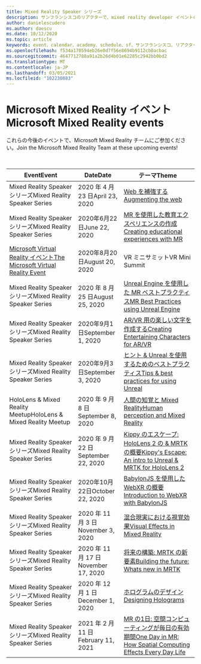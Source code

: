 ```yaml
---
title: Mixed Reality Speaker シリーズ
description: サンフランシスコのリアクターで、mixed reality developer イベントのカレンダーを使用して最新の状態に保ちます。
author: danielescudero
ms.author: daescu
ms.date: 10/12/2020
ms.topic: article
keywords: event、calendar、academy、schedule、sf、サンフランシスコ、リアクター
ms.openlocfilehash: f534a170594eb26e0d7f56e8694b9112cb0acbac
ms.sourcegitcommit: 4647712788a91a2b26d4b01e62285c2942bb0bd2
ms.translationtype: MT
ms.contentlocale: ja-JP
ms.lasthandoff: 03/05/2021
ms.locfileid: "102230883"
---
```

# <a name="microsoft-mixed-reality-events"></a><span data-ttu-id="b4f3f-104">Microsoft Mixed Reality イベント</span><span class="sxs-lookup"><span data-stu-id="b4f3f-104">Microsoft Mixed Reality events</span></span>

<span data-ttu-id="b4f3f-105">これらの今後のイベントで、Microsoft Mixed Reality チームにご参加ください。</span><span class="sxs-lookup"><span data-stu-id="b4f3f-105">Join the Microsoft Mixed Reality Team at these upcoming events!</span></span>

<br>

|<span data-ttu-id="b4f3f-106">Event</span><span class="sxs-lookup"><span data-stu-id="b4f3f-106">Event</span></span>|<span data-ttu-id="b4f3f-107">Date</span><span class="sxs-lookup"><span data-stu-id="b4f3f-107">Date</span></span>|<span data-ttu-id="b4f3f-108">テーマ</span><span class="sxs-lookup"><span data-stu-id="b4f3f-108">Theme</span></span>|
|-------------|-------------|-----|
| <span data-ttu-id="b4f3f-109">Mixed Reality Speaker シリーズ</span><span class="sxs-lookup"><span data-stu-id="b4f3f-109">Mixed Reality Speaker Series</span></span>|<span data-ttu-id="b4f3f-110">2020 年 4 月 23 日</span><span class="sxs-lookup"><span data-stu-id="b4f3f-110">April 23, 2020</span></span>|[<span data-ttu-id="b4f3f-111">Web を補強する</span><span class="sxs-lookup"><span data-stu-id="b4f3f-111">Augmenting the web</span></span>](https://channel9.msdn.com/Shows/Docs-Mixed-Reality/Augmenting-WebXR-Standards)|
| <span data-ttu-id="b4f3f-112">Mixed Reality Speaker シリーズ</span><span class="sxs-lookup"><span data-stu-id="b4f3f-112">Mixed Reality Speaker Series</span></span>|<span data-ttu-id="b4f3f-113">2020年6月22日</span><span class="sxs-lookup"><span data-stu-id="b4f3f-113">June 22, 2020</span></span>|[<span data-ttu-id="b4f3f-114">MR を使用した教育エクスペリエンスの作成</span><span class="sxs-lookup"><span data-stu-id="b4f3f-114">Creating educational experiences with MR</span></span>](https://channel9.msdn.com/Shows/Docs-Mixed-Reality/Educational-Experiences-in-MR)|
| [<span data-ttu-id="b4f3f-115">Microsoft Virtual Reality イベント</span><span class="sxs-lookup"><span data-stu-id="b4f3f-115">The Microsoft Virtual Reality Event</span></span>](https://www.meetup.com/hololens-mr/events/272364822/)|<span data-ttu-id="b4f3f-116">2020年8月20日</span><span class="sxs-lookup"><span data-stu-id="b4f3f-116">August 20, 2020</span></span>|<span data-ttu-id="b4f3f-117">VR ミニサミット</span><span class="sxs-lookup"><span data-stu-id="b4f3f-117">VR Mini Summit</span></span>|
| <span data-ttu-id="b4f3f-118">Mixed Reality Speaker シリーズ</span><span class="sxs-lookup"><span data-stu-id="b4f3f-118">Mixed Reality Speaker Series</span></span>|<span data-ttu-id="b4f3f-119">2020 年 8 月 25 日</span><span class="sxs-lookup"><span data-stu-id="b4f3f-119">August 25, 2020</span></span>|[<span data-ttu-id="b4f3f-120">Unreal Engine を使用した MR ベストプラクティス</span><span class="sxs-lookup"><span data-stu-id="b4f3f-120">MR Best Practices using Unreal Engine</span></span>](https://channel9.msdn.com/Shows/Docs-Mixed-Reality/Tips-and-Best-Practices-for-using-UE4-in-MR)|
| <span data-ttu-id="b4f3f-121">Mixed Reality Speaker シリーズ</span><span class="sxs-lookup"><span data-stu-id="b4f3f-121">Mixed Reality Speaker Series</span></span>|<span data-ttu-id="b4f3f-122">2020年9月1日</span><span class="sxs-lookup"><span data-stu-id="b4f3f-122">September 1, 2020</span></span>|[<span data-ttu-id="b4f3f-123">AR/VR 用の楽しい文字を作成する</span><span class="sxs-lookup"><span data-stu-id="b4f3f-123">Creating Entertaining Characters for AR/VR</span></span>](https://channel9.msdn.com/Shows/Docs-Mixed-Reality/Creating-Entertaining-Characters-for-Mixed-Reality)|
| <span data-ttu-id="b4f3f-124">Mixed Reality Speaker シリーズ</span><span class="sxs-lookup"><span data-stu-id="b4f3f-124">Mixed Reality Speaker Series</span></span>|<span data-ttu-id="b4f3f-125">2020年9月3日</span><span class="sxs-lookup"><span data-stu-id="b4f3f-125">September 3, 2020</span></span>|[<span data-ttu-id="b4f3f-126">ヒント & Unreal を使用するためのベストプラクティス</span><span class="sxs-lookup"><span data-stu-id="b4f3f-126">Tips & best practices for using Unreal</span></span>](https://channel9.msdn.com/Shows/Docs-Mixed-Reality/Tips-and-Best-Practices-for-using-UE4-in-MR)|
| <span data-ttu-id="b4f3f-127">HoloLens & Mixed Reality Meetup</span><span class="sxs-lookup"><span data-stu-id="b4f3f-127">HoloLens & Mixed Reality Meetup</span></span>|<span data-ttu-id="b4f3f-128">2020 年 9 月 8 日</span><span class="sxs-lookup"><span data-stu-id="b4f3f-128">September 8, 2020</span></span>|[<span data-ttu-id="b4f3f-129">人間の知覚と Mixed Reality</span><span class="sxs-lookup"><span data-stu-id="b4f3f-129">Human perception and Mixed Reality</span></span>](https://channel9.msdn.com/Shows/Docs-Mixed-Reality/Human-Perception-and-Mixed-Reality)|
| <span data-ttu-id="b4f3f-130">Mixed Reality Speaker シリーズ</span><span class="sxs-lookup"><span data-stu-id="b4f3f-130">Mixed Reality Speaker Series</span></span>|<span data-ttu-id="b4f3f-131">2020 年 9 月 22 日</span><span class="sxs-lookup"><span data-stu-id="b4f3f-131">September 22, 2020</span></span>|[<span data-ttu-id="b4f3f-132">Kippy のエスケープ: HoloLens 2 の & MRTK の概要</span><span class="sxs-lookup"><span data-stu-id="b4f3f-132">Kippy's Escape: An intro to Unreal & MRTK for HoloLens 2</span></span>](../develop/unreal/unreal-kippys-escape.md)|
| <span data-ttu-id="b4f3f-133">Mixed Reality Speaker シリーズ</span><span class="sxs-lookup"><span data-stu-id="b4f3f-133">Mixed Reality Speaker Series</span></span>|<span data-ttu-id="b4f3f-134">2020年10月22日</span><span class="sxs-lookup"><span data-stu-id="b4f3f-134">October 22, 2020</span></span>|[<span data-ttu-id="b4f3f-135">BabylonJS を使用した WebXR の概要</span><span class="sxs-lookup"><span data-stu-id="b4f3f-135">Introduction to WebXR with BabylonJS</span></span>](https://channel9.msdn.com/Shows/Docs-Mixed-Reality/Adding-Augmented-Reality-to-your-Typescript-Project)|
| <span data-ttu-id="b4f3f-136">Mixed Reality Speaker シリーズ</span><span class="sxs-lookup"><span data-stu-id="b4f3f-136">Mixed Reality Speaker Series</span></span>|<span data-ttu-id="b4f3f-137">2020 年 11 月 3 日</span><span class="sxs-lookup"><span data-stu-id="b4f3f-137">November 3, 2020</span></span>|[<span data-ttu-id="b4f3f-138">混合現実における視覚効果</span><span class="sxs-lookup"><span data-stu-id="b4f3f-138">Visual Effects in Mixed Reality</span></span>](https://channel9.msdn.com/Shows/Mixed-Reality/Visual-Effects-in-Mixed-Reality)|
| <span data-ttu-id="b4f3f-139">Mixed Reality Speaker シリーズ</span><span class="sxs-lookup"><span data-stu-id="b4f3f-139">Mixed Reality Speaker Series</span></span>|<span data-ttu-id="b4f3f-140">2020 年 11 月 17 日</span><span class="sxs-lookup"><span data-stu-id="b4f3f-140">November 17, 2020</span></span>|[<span data-ttu-id="b4f3f-141">将来の構築: MRTK の新要素</span><span class="sxs-lookup"><span data-stu-id="b4f3f-141">Building the future: Whats new in MRTK</span></span>](https://channel9.msdn.com/Shows/Docs-Mixed-Reality/Building-the-Future-Whats-New-in-the-Mixed-Reality-Toolkit)|
| <span data-ttu-id="b4f3f-142">Mixed Reality Speaker シリーズ</span><span class="sxs-lookup"><span data-stu-id="b4f3f-142">Mixed Reality Speaker Series</span></span>|<span data-ttu-id="b4f3f-143">2020 年 12 月 1 日</span><span class="sxs-lookup"><span data-stu-id="b4f3f-143">December 1, 2020</span></span>|[<span data-ttu-id="b4f3f-144">ホログラムのデザイン</span><span class="sxs-lookup"><span data-stu-id="b4f3f-144">Designing Holograms</span></span>](https://channel9.msdn.com/Shows/Docs-Mixed-Reality/Making-of-Designing-Holograms)|
| <span data-ttu-id="b4f3f-145">Mixed Reality Speaker シリーズ</span><span class="sxs-lookup"><span data-stu-id="b4f3f-145">Mixed Reality Speaker Series</span></span>|<span data-ttu-id="b4f3f-146">2021 年 2 月 11 日</span><span class="sxs-lookup"><span data-stu-id="b4f3f-146">February 11, 2021</span></span>|[<span data-ttu-id="b4f3f-147">MR の1日: 空間コンピューティングが毎日の有効期間</span><span class="sxs-lookup"><span data-stu-id="b4f3f-147">One Day in MR: How Spatial Computing Effects Every Day Life</span></span>](https://channel9.msdn.com/Shows/Mixed-Reality/One-Day-In-MR-How-Spatial-Computing-Effects-Every-Day-Life)|
